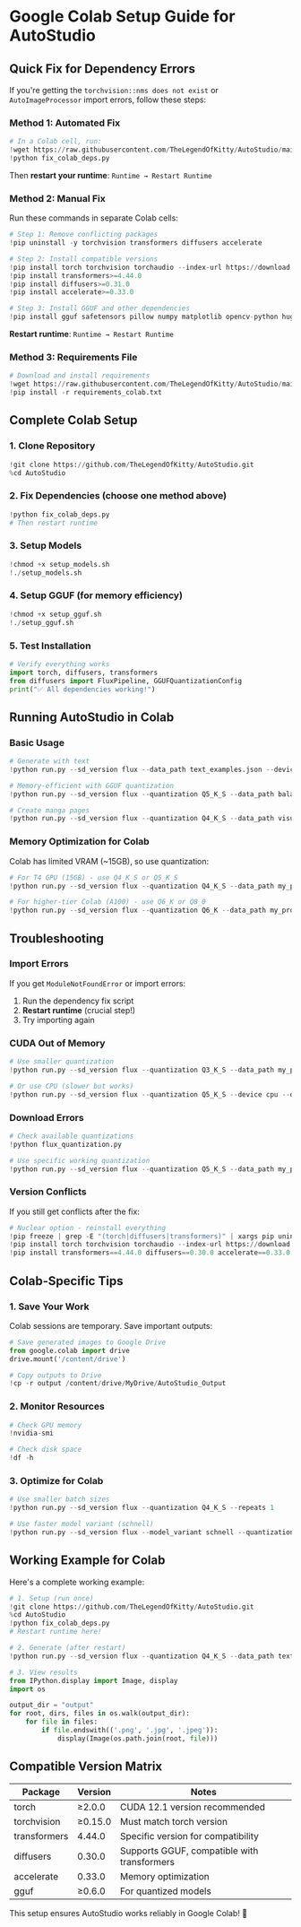# Google Colab Setup Guide for AutoStudio

## Quick Fix for Dependency Errors

If you're getting the `torchvision::nms does not exist` or `AutoImageProcessor` import errors, follow these steps:

### Method 1: Automated Fix

```python
# In a Colab cell, run:
!wget https://raw.githubusercontent.com/TheLegendOfKitty/AutoStudio/main/fix_colab_deps.py
!python fix_colab_deps.py
```

Then **restart your runtime**: `Runtime → Restart Runtime`

### Method 2: Manual Fix

Run these commands in separate Colab cells:

```python
# Step 1: Remove conflicting packages
!pip uninstall -y torchvision transformers diffusers accelerate

# Step 2: Install compatible versions
!pip install torch torchvision torchaudio --index-url https://download.pytorch.org/whl/cu121
!pip install transformers>=4.44.0
!pip install diffusers>=0.31.0
!pip install accelerate>=0.33.0

# Step 3: Install GGUF and other dependencies
!pip install gguf safetensors pillow numpy matplotlib opencv-python huggingface_hub psutil inflect
```

**Restart runtime**: `Runtime → Restart Runtime`

### Method 3: Requirements File

```python
# Download and install requirements
!wget https://raw.githubusercontent.com/TheLegendOfKitty/AutoStudio/main/requirements_colab.txt
!pip install -r requirements_colab.txt
```

## Complete Colab Setup

### 1. Clone Repository
```python
!git clone https://github.com/TheLegendOfKitty/AutoStudio.git
%cd AutoStudio
```

### 2. Fix Dependencies (choose one method above)
```python
!python fix_colab_deps.py
# Then restart runtime
```

### 3. Setup Models
```python
!chmod +x setup_models.sh
!./setup_models.sh
```

### 4. Setup GGUF (for memory efficiency)
```python
!chmod +x setup_gguf.sh  
!./setup_gguf.sh
```

### 5. Test Installation
```python
# Verify everything works
import torch, diffusers, transformers
from diffusers import FluxPipeline, GGUFQuantizationConfig
print("✅ All dependencies working!")
```

## Running AutoStudio in Colab

### Basic Usage
```python
# Generate with text
!python run.py --sd_version flux --data_path text_examples.json --device cuda

# Memory-efficient with GGUF quantization
!python run.py --sd_version flux --quantization Q5_K_S --data_path balanced_manga.json --device cuda

# Create manga pages
!python run.py --sd_version flux --quantization Q4_K_S --data_path visual_manga.json --device cuda
```

### Memory Optimization for Colab

Colab has limited VRAM (~15GB), so use quantization:

```python
# For T4 GPU (15GB) - use Q4_K_S or Q5_K_S
!python run.py --sd_version flux --quantization Q4_K_S --data_path my_prompt.json

# For higher-tier Colab (A100) - use Q6_K or Q8_0  
!python run.py --sd_version flux --quantization Q6_K --data_path my_prompt.json
```

## Troubleshooting

### Import Errors
If you get `ModuleNotFoundError` or import errors:
1. Run the dependency fix script
2. **Restart runtime** (crucial step!)
3. Try importing again

### CUDA Out of Memory
```python
# Use smaller quantization
!python run.py --sd_version flux --quantization Q3_K_S --data_path my_prompt.json

# Or use CPU (slower but works)
!python run.py --sd_version flux --quantization Q5_K_S --device cpu --data_path my_prompt.json
```

### Download Errors
```python
# Check available quantizations
!python flux_quantization.py

# Use specific working quantization
!python run.py --sd_version flux --quantization Q5_K_S --data_path my_prompt.json
```

### Version Conflicts
If you still get conflicts after the fix:

```python
# Nuclear option - reinstall everything
!pip freeze | grep -E "(torch|diffusers|transformers)" | xargs pip uninstall -y
!pip install torch torchvision torchaudio --index-url https://download.pytorch.org/whl/cu121
!pip install transformers==4.44.0 diffusers==0.30.0 accelerate==0.33.0 gguf
```

## Colab-Specific Tips

### 1. Save Your Work
Colab sessions are temporary. Save important outputs:
```python
# Save generated images to Google Drive
from google.colab import drive
drive.mount('/content/drive')

# Copy outputs to Drive
!cp -r output /content/drive/MyDrive/AutoStudio_Output
```

### 2. Monitor Resources
```python
# Check GPU memory
!nvidia-smi

# Check disk space  
!df -h
```

### 3. Optimize for Colab
```python
# Use smaller batch sizes
!python run.py --sd_version flux --quantization Q4_K_S --repeats 1

# Use faster model variant (schnell)
!python run.py --sd_version flux --model_variant schnell --quantization Q5_K_S
```

## Working Example for Colab

Here's a complete working example:

```python
# 1. Setup (run once)
!git clone https://github.com/TheLegendOfKitty/AutoStudio.git
%cd AutoStudio
!python fix_colab_deps.py
# Restart runtime here!

# 2. Generate (after restart)
!python run.py --sd_version flux --quantization Q4_K_S --data_path text_examples.json --device cuda

# 3. View results
from IPython.display import Image, display
import os

output_dir = "output"
for root, dirs, files in os.walk(output_dir):
    for file in files:
        if file.endswith(('.png', '.jpg', '.jpeg')):
            display(Image(os.path.join(root, file)))
```

## Compatible Version Matrix

| Package | Version | Notes |
|---------|---------|-------|
| torch | ≥2.0.0 | CUDA 12.1 version recommended |
| torchvision | ≥0.15.0 | Must match torch version |
| transformers | 4.44.0 | Specific version for compatibility |
| diffusers | 0.30.0 | Supports GGUF, compatible with transformers |
| accelerate | 0.33.0 | Memory optimization |
| gguf | ≥0.6.0 | For quantized models |

This setup ensures AutoStudio works reliably in Google Colab! 🚀